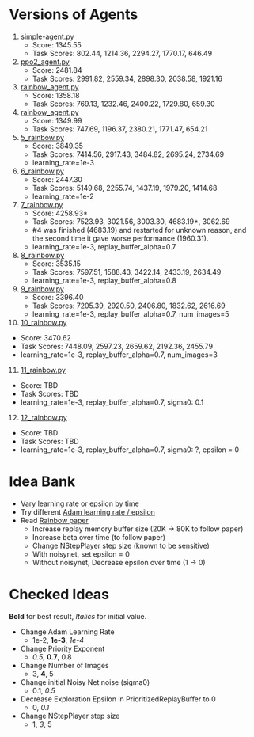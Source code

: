 # Versions of Agents

1. [simple-agent.py](https://contest.openai.com/details)
   * Score: 1345.55
   * Task Scores: 802.44, 1214.36, 2294.27, 1770.17, 646.49
2. [ppo2_agent.py](https://github.com/openai/retro-baselines/blob/master/agents/ppo2_agent.py)
   * Score: 2481.84
   * Task Scores: 2991.82, 2559.34, 2898.30, 2038.58, 1921.16
3. [rainbow_agent.py](https://github.com/openai/retro-baselines/blob/master/agents/rainbow_agent.py)
   * Score: 1358.18
   * Task Scores: 769.13, 1232.46, 2400.22, 1729.80, 659.30
4. [rainbow_agent.py](https://github.com/openai/retro-baselines/blob/master/agents/rainbow_agent.py)
   * Score: 1349.99
   * Task Scores: 747.69, 1196.37, 2380.21, 1771.47, 654.21
5. [5_rainbow.py](https://github.com/seungjaeryanlee/retro-agents/blob/master/5_rainbow.py)
   - Score: 3849.35
   - Task Scores: 7414.56, 2917.43, 3484.82, 2695.24, 2734.69
   - learning_rate=1e-3
6. [6_rainbow.py](https://github.com/seungjaeryanlee/retro-agents/blob/master/6_rainbow.py)
   - Score: 2447.30
   - Task Scores: 5149.68, 2255.74, 1437.19, 1979.20, 1414.68
   - learning_rate=1e-2
7. [7_rainbow.py](https://github.com/seungjaeryanlee/retro-agents/blob/master/7_rainbow.py)
   - Score: 4258.93*
   - Task Scores: 7523.93, 3021.56, 3003.30, 4683.19*, 3062.69
   - #4 was finished (4683.19) and restarted for unknown reason, and the second time it gave worse performance (1960.31).
   - learning_rate=1e-3, replay_buffer_alpha=0.7
8. [8_rainbow.py](https://github.com/seungjaeryanlee/retro-agents/blob/master/8_rainbow.py)
   - Score: 3535.15
   - Task Scores: 7597.51, 1588.43, 3422.14, 2433.19, 2634.49
   - learning_rate=1e-3, replay_buffer_alpha=0.8
9. [9_rainbow.py](https://github.com/seungjaeryanlee/retro-agents/blob/master/9_rainbow.py)
   - Score: 3396.40
   - Task Scores: 7205.39, 2920.50, 2406.80, 1832.62, 2616.69
   - learning_rate=1e-3, replay_buffer_alpha=0.7, num_images=5
10. [10_rainbow.py](https://github.com/seungjaeryanlee/retro-agents/blob/master/10_rainbow.py)
   - Score: 3470.62
   - Task Scores: 7448.09, 2597.23, 2659.62, 2192.36, 2455.79
   - learning_rate=1e-3, replay_buffer_alpha=0.7, num_images=3
11. [11_rainbow.py](https://github.com/seungjaeryanlee/retro-agents/blob/master/11_rainbow.py)
   - Score: TBD
   - Task Scores: TBD
   - learning_rate=1e-3, replay_buffer_alpha=0.7, sigma0: 0.1
12. [12_rainbow.py](https://github.com/seungjaeryanlee/retro-agents/blob/master/12_rainbow.py)
   - Score: TBD
   - Task Scores: TBD
   - learning_rate=1e-3, replay_buffer_alpha=0.7, sigma0: ?, epsilon = 0

# Idea Bank
 - Vary learning rate or epsilon by time
 - Try different [Adam learning rate / epsilon](https://github.com/unixpickle/anyrl-py/blob/531dd920e77f1b77d63d52bd56aad0807bfdccd8/anyrl/algos/dqn.py)
 - Read [Rainbow paper](https://arxiv.org/pdf/1710.02298.pdf)
   - Increase replay memory buffer size (20K -> 80K to follow paper)
   - Increase beta over time (to follow paper)
   - Change NStepPlayer step size (known to be sensitive)
   - With noisynet, set epsilon = 0
   - Without noisynet, Decrease epsilon over time (1 -> 0)

# Checked Ideas
**Bold** for best result, *Italics* for initial value.
 - Change Adam Learning Rate
   - 1e-2, **1e-3**, *1e-4*
 - Change Priority Exponent
   - *0.5*, **0.7**, 0.8
 - Change Number of Images
   - 3, **4**, 5
 - Change initial Noisy Net noise (sigma0)
   - 0.1, *0.5*
 - Decrease Exploration Epsilon in PrioritizedReplayBuffer to 0
   - 0, *0.1*
 - Change NStepPlayer step size
   - 1, *3*, 5
